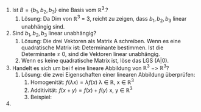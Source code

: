 1. Ist $B = \{b_1, b_2, b_3\}$ eine Basis vom $\mathbb{R}^3.$?
	1.  Lösung: Da Dim von $\mathbb{R}^3$  = 3, reicht zu zeigen, dass $b_1, b_2, b_3$ linear unabhängig sind. 
2. Sind $b_1,b_2,b_3$ linear unabhängig?
	1. Lösung: Die drei Vektoren als Matrix A schreiben. Wenn es eine quadratische Matrix ist: Determinante bestimmen. Ist die Determinante $\neq$ 0, sind die Vektoren linear unabhängig.
	2. Wenn es keine quadratische Matrix ist, löse das LGS (A|0).
3. Handelt es sich um bei f eine lineare Abbildung von $\mathbb{R}^3$ $->$ $\mathbb{R}^3$?
	1. Lösung: die zwei Eigenschaften einer linearen Abbildung überprüfen:
		1. Homogenität: $f(λx) = λf(x)$         λ $\in$ $\mathbb{R}$, x $\in$ $\mathbb{R}^3$
		2. Additivität: $f(x+y) = f(x) + f(y)$    x, y $\in$  $\mathbb{R}^3$
		3.  Beispiel: 
4. 